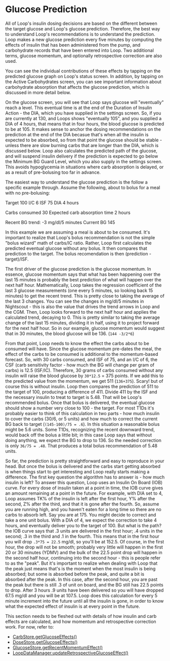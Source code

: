 # Glucose Prediction

All of Loop's insulin dosing decisions are based on the different between the target glucose and Loop's glucose prediction. 
Therefore, the best way to understand Loop's recommendations is to understand the prediction.  Loop makes a new glucose
prediction every five minutes by computing the effects of insulin that has been administered from the pump, and carbohydrate
records that have been entered into Loop. Two additional terms, glucose momentum, and optionally retrospective correction are
also used. 

You can see the individual contributions of these effects by tapping on the predicted glucose graph on Loop's
status screen. In addition, by tapping on the Active Carbohydrates screen, you can see important information about 
carbohydrate absorption that affects the glucose prediction, which is discussed in more detail below.

On the glucose screen, you will see that Loop says glucose will "eventually" reach a level.  This eventual time is at the end of the Duration of Insulin Action - the DIA, which you have supplied in the settings screen.  So, if you are currently at 130, and Loops shows "eventually 105", and you supplied a DIA of 4 hours, that means that in four hours, the blood glucose is predicted to be at 105.  It makes sense to anchor the dosing recommendations on the prediction at the end of the DIA becasue that's when all the insulin is expected to be absorbed, so from that point the glucose should be stable - unless there are slow burning carbs that are longer than the DIA, which is discussed below.  Loop also calculates the predicted path of the glucose, and will suspend insulin delivery if the prediction is expected to go below the Minimum BG Guard Level, which you also supply in the settings screen. This avoids hypoglycemia in situations where carb absorption is delayed, or as a result of pre-bolusing too far in advance.

The easiest way to understand the glucose prediction is the follow a specific example through.  Assume the following, about to bolus for a meal with no pre-bolusing:

Target 100
I/C 6
ISF 75
DIA 4 hours

Carbs consumed 30
Expected carb absorption time 2 hours

Recent BG trend: -3 mg/dl/5 minutes
Current BG 145

In this example we are assuming a meal is about to be consumed.  It's important to realize that Loop's bolus recommendation is not the simple "bolus wizard" math of carbs/IC ratio.  Rather, Loop first calculates the predicted eventual glucose without any bolus.  It then compares that prediction to the target.  The bolus recomendation is then (prediction - target)/ISF. 

The first driver of the glucose prediction is the glucose momentum.  In essence, glucose momentum says that what has been happening over the last 15 minutes is probably the best prediction of what will happen over the next half hour.  Mathematically, Loop takes the regression coefficient of the last 3 glucose measurements (one every 5 minutes, so looking back 15 minutes) to get the recent trend.  This is pretty close to taking the average of the last 3 changes.  You can see the changes in mg/dl/5 minutes in Nightscout - this is also the value that drives the trend arrows in Loop and the CGM.  Then, Loop looks forward to the next half hour and applies the calculated trend, decaying to 0.  This is pretty similar to taking the average change of the last 15 minutes, dividing it in half, using it to project forward for the next half hour.  So in our example, glucose momentum would suggest that in 30 minutes, the blood glucose will be 136. (`144 -3/2*6`)

From that point, Loop needs to know the effect the carbs about to be consumed will have.  Since the glucose momentum pre-dates the meal, the effect of the carbs to be consumed is additional to the momentum-based forecast.  So, with 30 carbs consumed, and ISF of 75, and an I/C of 6, the CSF (carb sensitivity factor - how much the BG will change per gram of carbs) is 12.5 (ISF/IC).  Therefore, 30 grams of carbs consumed without any insulin will raise the blood glucose by `30*12.5` = 375 points.  If we add this to the predicted value from the momentum, we get 511 (`136+375`).  Scary! but of course this is without insulin. Loop then compares the prediction of 511 to the target of 100, producing a difference of 411.  Divide 411 by the ISF and the necessary insulin to treat to target is 5.48.  That will be Loop's recommended bolus.  Once that bolus is delivered, the eventual glucose should show a number very close to 100 - the target. For most T1Ds it's probably easier to think of this calculation in two parts - how much insulin to cover the carbs (30/6, or 5 units) and how much to correct the current BG back to target (`(145-100)/75 = .6`). In this situation a reasonable bolus might be 5.6 units.  Some T1Ds, recognizing the recent downward trend, would back off the bolus a little bit; in this case Loop says that without doing anything, we expect the BG to drop to 136.  So the needed correction is only `36/75 = .48`.  That produces a total bolus recommendation of 5.48 units.

So far, the prediction is pretty straightforward and easy to reproduce in your head.  But once the bolus is delivered and the carbs start getting absorbed is when things start to get interesting and Loop really starts making a difference.  The first key question the algorithm has to answer is - how much insulin is left? To answer this question, Loop uses an Insulin On Board (IOB) curve.  For every dose of insulin taken at a point in time, the IOB curve gives an amount remaining at a point in the future.  For example, with DIA set to 4, Loop assumes TK% of the insulin is left after the first hour, Y% after the second, Z% after the third, and that it is gone after the fourth.  So, assume you are running high, and you haven't eaten for a long time so there are no carbs to absorb left.  Say you are at 175.  You might decide to correct and take a one unit bolus.  With a DIA of 4, we expect the correction to take 4 hours, and eventually deliver you to the target of 100.  But what is the path? the IOB curve says that .3 units are delivered in the first hour; .4 units in the second; .3 in the third and .1 in the fourth.  This means that in the first hour you will drop `.3*75 = 22.5` mg/dl, so you'll be at 152.5.  Of course, in the first hour, the drop will not be smooth; probably very little will happen in the first 20 or 30 minutes (YDMV) and the bulk of the 22.5 point drop will happen in the second half hour, continuing into the second hour - this is people refer to as the "peak".  But it's important to realize when dealing with Loop that the peak just means that's is the moment when the most insulin is being absorbed; but some is absorbed before the peak, and quite a bit is absorbed after the peak.  In this case, after the second hour, you are past the peak but there is still .3 of unit on board, and the BG still has 22.5 points to drop.   After 3 hours .9 units have been delivered so you will have dropped 67.5 mg/dl and you will be at 107.5.  Loop does this calculation for every 5 minute increment into the future until all the insulin is gone, in order to know what the expected effect of insulin is at every point in the future.  

This section needs to be fleshed out with details of how insulin and carb
effects are calculated, and how momentum and retrospective correction work. For
now, refer to:

  -  [CarbStore.getGlucoseEffects()](https://github.com/LoopKit/LoopKit/blob/master/CarbKit/CarbStore.swift#L615)
  - [DoseStore.getGlucoseEffects()](https://github.com/LoopKit/LoopKit/blob/master/InsulinKit/DoseStore.swift#L936)
  -  [GlucoseStore.getRecentMomentumEffect()](https://github.com/LoopKit/LoopKit/blob/master/GlucoseKit/GlucoseStore.swift#L244)
  - [LoopDataManager.updateRetrospectiveGlucoseEffect()](https://github.com/LoopKit/Loop/blob/master/Loop/Managers/LoopDataManager.swift#L445)
